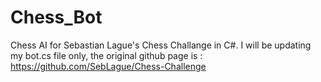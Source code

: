 # Chess_Bot
Chess AI for Sebastian Lague's Chess Challange in C#. I will be updating my bot.cs file only, the original github page is : https://github.com/SebLague/Chess-Challenge